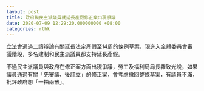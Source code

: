 ```yaml
---
layout: post
title: 政府與民主派議員就延長產假修正案出現爭議
date: 2020-07-09 12:29:20.000000000 +08:00
categories: rthk
---
```


立法會通過二讀辯論有關延長法定產假至14周的條例草案，現進入全體委員會審議階段，多名建制和民主派議員都支持延長產假。

不過民主派議員與政府在修正案方面出現爭議，勞工及福利局局長羅致光說，如果議員通過有關「先審議、後訂立」的修正案，會考慮撤回整條草案，有議員不滿，批評政府想「一拍兩散」。
